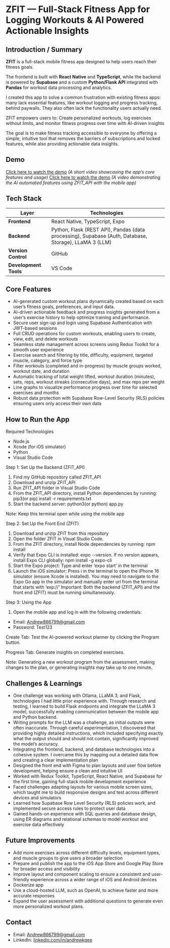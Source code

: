 # ZFIT — Full-Stack Fitness App for Logging Workouts & AI Powered Actionable Insights

## Introduction / Summary

**ZFIT** is a full-stack mobile fitness app designed to help users reach their fitness goals.  

The frontend is built with **React Native** and **TypeScript**, while the backend is powered by **Supabase** and a custom **Python/Flask API** integrated with **Pandas** for workout data processing and analytics.  

I created this app to solve a common frustration with existing fitness apps: many lack essential features, like workout logging and progress tracking, behind paywalls. They also often lack the functionality users actually need.  

ZFIT empowers users to: Create personalized workouts, log exercises without limits, and monitor fitness progress over time with AI-driven insights  

The goal is to make fitness tracking accessible to everyone by offering a simple, intuitive tool that removes the barriers of subscriptions and locked features, while also providing actionable data insights.

## Demo

[Click here to watch the demo](https://youtu.be/ZKUYFcBDdLQ) 
*(A short video showcasing the app’s core features and usage)*
[Click here to watch the demo](https://youtu.be/98nS1DF1aLU) 
*(A video demonstrating the AI automated features using ZFIT_API with the mobile app)*


## Tech Stack

| Layer                | Technologies |
|-----------------------|--------------|
| **Frontend**          | React Native, TypeScript, Expo |
| **Backend**           | Python, Flask (REST API), Pandas (data processing), Supabase (Auth, Database, Storage), LLaMA 3 (LLM) |
| **Version Control**   | GitHub |
| **Development Tools** | VS Code |


## Core Features

- AI-generated custom workout plans dynamically created based on each user’s fitness goals, preferences, and input data.
- AI-driven actionable feedback and progress insights generated from a user’s exercise history to help optimize training and performance.
- Secure user sign-up and login using Supabase Authentication with JWT-based sessions  
- Full CRUD operations for custom workouts, enabling users to create, view, edit, and delete workouts  
- Seamless state management across screens using Redux Toolkit for a smooth user experience  
- Exercise search and filtering by title, difficulty, equipment, targeted muscle, category, and force type  
- Filter workouts (completed and in-progress) by muscle groups worked, workout date, and duration  
- Automatic tracking of total weight lifted, workout duration (minutes), sets, reps, workout streaks (consecutive days), and max reps per weight  
- Line graphs to visualize performance progress over time for selected exercises and months  
- Robust data protection with Supabase Row-Level Security (RLS) policies ensuring users only access their own data  




## How to Run the App


Required Technologies
- Node.js
- Xcode (for iOS simulator)
- Python
- Visual Studio Code

Step 1: Set Up the Backend (ZFIT_API)
1. Find my GitHub repository called ZFIT_API 
2. Download and unzip ZFIT_API
3. Run ZFIT_API folder in Visual Studio Code
4. From the ZFIT_API directory, install Python dependencies by running: pip3(or pip) install -r requirements.txt
5. Start the backend server: python3(or python) app.py

Note: Keep this terminal open while using the mobile app

Step 2: Set Up the Front End (ZFIT)
1. Download and unzip ZFIT from this repository
2. Open the folder ZFIT in Visual Studio Code.
3. From the ZFIT directory, install Node dependencies by running: npm install
4. Verify that Expo CLI is installed: expo --version. If no version appears, install Expo CLI globally: npm install -g expo-cli
5. Start the Expo project: Type and enter ‘expo start’ in the terminal
6. Launch the iOS simulator: Press i in the terminal to open the iPhone 16 simulator (ensure Xcode is installed). You may need to navigate to the Expo Go app in the simulator and manually enter url from the terminal that starts with ‘exp://’
Important: Both the backend (ZFIT_API) and the front end (ZFIT) must be running simultaneously.

Step 3: Using the App
1. Open the mobile app and log in with the following credentials:
- Email: Andrew866799@gmail.com
- Password: Test123

Create Tab: Test the AI-powered workout planner by clicking the Program button.

Progress Tab: Generate insights on completed exercises.

Note: Generating a new workout program from the assessment, making changes to the plan, or
generating insights may take up to one minute.


## Challenges & Learnings

- One challenge was working with Ollama, LLaMA 3, and Flask, technologies I had little prior experience with. Through research and testing, I learned to build Flask endpoints and integrate the LLaMA 3 model, successfully enabling communication between the mobile app and Python backend.
- Writing prompts for the LLM was a challenge, as initial outputs were often inaccurate. Through careful experimentation, I discovered that providing highly detailed instructions, which included specifying exactly what the output should and should not contain, significantly improved the model’s accuracy.
- Integrating the frontend, backend, and database technologies into a cohesive system. I overcame this by mapping out a detailed data flow and creating a clear implementation plan
- Designed the front end with Figma to plan layouts and user flow before development, helping ensure a clean and intuitive UI
- Worked with Redux Toolkit, TypeScript, React Native, and Supabase for the first time, gaining full-stack mobile development experience
- Faced challenges adapting layouts for various mobile screen sizes, which taught me to build responsive designs and test across different devices and simulators
- Learned how Supabase Row Level Security (RLS) policies work, and implemented secure access rules to protect user data
- Gained hands-on experience with SQL queries and database design, using ER diagrams and relational schemas to model workout and exercise data effectively

## Future Improvements


- Add more exercises across different difficulty levels, equipment types, and muscle groups to give users a broader selection
- Prepare and publish the app to the iOS App Store and Google Play Store for broader access and visibility
- Improve layout and component scaling to ensure a consistent and user-friendly experience across a wider range of iOS and Android devices
- Dockerize app
- Use a cloud-hosted LLM, such as OpenAI, to achieve faster and more accurate responses
- Expand the user assessment with additional questions to generate even more personalized workout plans.


## Contact


- Email: [Andrew866799@gmail.com](mailto:Andrew866799@gmail.com) 
- LinkedIn: [linkedin.com/in/andrewkgee](https://www.linkedin.com/in/andrewkgee)
